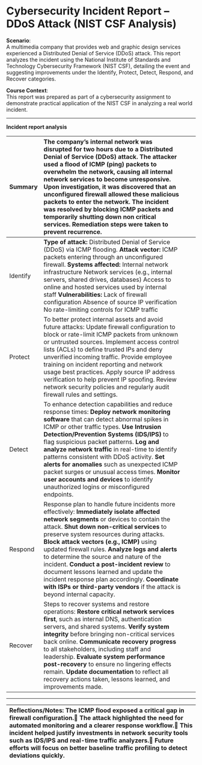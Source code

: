 # Cybersecurity Incident Report – DDoS Attack (NIST CSF Analysis)

**Scenario**:  
A multimedia company that provides web and graphic design services experienced a Distributed Denial of Service (DDoS) attack. This report analyzes the incident using the National Institute of Standards and Technology Cybersecurity Framework (NIST CSF), detailing the event and suggesting improvements under the Identify, Protect, Detect, Respond, and Recover categories.

**Course Context**:  
This report was prepared as part of a cybersecurity assignment to demonstrate practical application of the NIST CSF in analyzing a real world incident.

---

**Incident report analysis**

| Summary | The company’s internal network was disrupted for two hours due to a Distributed Denial of Service (DDoS) attack. The attacker used a flood of ICMP (ping) packets to overwhelm the network, causing all internal network services to become unresponsive. Upon investigation, it was discovered that an unconfigured firewall allowed these malicious packets to enter the network. The incident was resolved by blocking ICMP packets and temporarily shutting down non critical services. Remediation steps were taken to prevent recurrence. |  |  |
| :---- | :---- | ----- | ----- |
| Identify | **Type of attack:** Distributed Denial of Service (DDoS) via ICMP flooding. **Attack vector:** ICMP packets entering through an unconfigured firewall. **Systems affected:** Internal network infrastructure Network services (e.g., internal servers, shared drives, databases) Access to online and hosted services used by internal staff **Vulnerabilities:** Lack of firewall configuration Absence of source IP verification No rate-limiting controls for ICMP traffic |  |  |
| Protect | To better protect internal assets and avoid future attacks: Update firewall configuration to block or rate-limit ICMP packets from unknown or untrusted sources. Implement access control lists (ACLs) to define trusted IPs and deny unverified incoming traffic. Provide employee training on incident reporting and network usage best practices. Apply source IP address verification to help prevent IP spoofing. Review network security policies and regularly audit firewall rules and settings. |  |  |
| Detect | To enhance detection capabilities and reduce response times: **Deploy network monitoring software** that can detect abnormal spikes in ICMP or other traffic types. **Use Intrusion Detection/Prevention Systems (IDS/IPS)** to flag suspicious packet patterns. **Log and analyze network traffic** in real-time to identify patterns consistent with DDoS activity. **Set alerts for anomalies** such as unexpected ICMP packet surges or unusual access times. **Monitor user accounts and devices** to identify unauthorized logins or misconfigured endpoints. |  |  |
| Respond | Response plan to handle future incidents more effectively: **Immediately isolate affected network segments** or devices to contain the attack. **Shut down non-critical services** to preserve system resources during attacks. **Block attack vectors (e.g., ICMP)** using updated firewall rules. **Analyze logs and alerts** to determine the source and nature of the incident. **Conduct a post-incident review** to document lessons learned and update the incident response plan accordingly. **Coordinate with ISPs or third-party vendors** if the attack is beyond internal capacity. |  |  |
| Recover | Steps to recover systems and restore operations: **Restore critical network services first**, such as internal DNS, authentication servers, and shared systems. **Verify system integrity** before bringing non-critical services back online. **Communicate recovery progress** to all stakeholders, including staff and leadership. **Evaluate system performance post-recovery** to ensure no lingering effects remain. **Update documentation** to reflect all recovery actions taken, lessons learned, and improvements made. |  |  |

---

| Reflections/Notes:  The ICMP flood exposed a critical gap in firewall configuration. The attack highlighted the need for automated monitoring and a clearer response workflow. This incident helped justify investments in network security tools such as IDS/IPS and real-time traffic analyzers. Future efforts will focus on better baseline traffic profiling to detect deviations quickly. |
| :---- |

